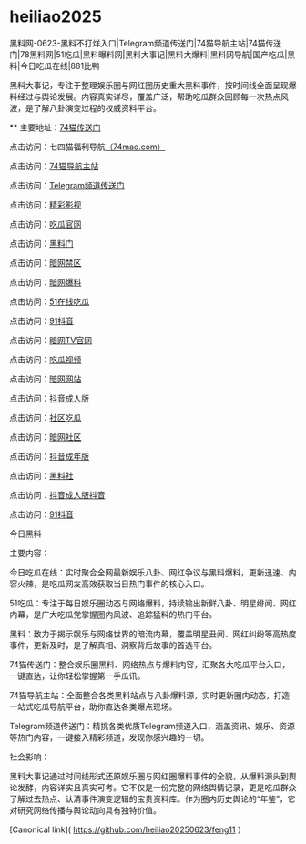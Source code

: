 # heiliao2025
黑料网-0623-黑料不打烊入口|Telegram频道传送门|74猫导航主站|74猫传送门|78黑料网|51吃瓜|黑料曝料网|黑料大事记|黑料大爆料|黑料网导航|国产吃瓜|黑料|今日吃瓜在线|881比鸭

黑料大事记，专注于整理娱乐圈与网红圈历史重大黑料事件，按时间线全面呈现爆料经过与舆论发展。内容真实详尽，覆盖广泛，帮助吃瓜群众回顾每一次热点风波，是了解八卦演变过程的权威资料平台。

** 主要地址：<a href="https://74mao.com/">74猫传送门</a>

点击访问：七四猫福利导航<a href="https://74mao.com/">（74mao.com）</a>

点击访问：<a href="https://74mao.com/">74猫导航主站</a>

点击访问：<a href="https://74mao.com/">Telegram频道传送门</a>

点击访问：<a href="https://hj-216.pages.dev/">精彩影视</a>

点击访问：<a href="https://cg2-50.pages.dev/">吃瓜官网</a>

点击访问：<a href="https://hl104.pages.dev/">黑料门</a>

点击访问：<a href="https://aw4-06.pages.dev/">暗网禁区</a>

点击访问：<a href="https://aw6-03.pages.dev/">暗网爆料</a>

点击访问：<a href="https://cg10-46.pages.dev/">51在线吃瓜</a>

点击访问：<a href="https://dy7-08.pages.dev/">91抖音</a>

点击访问：<a href="https://aw7-06.pages.dev/">暗网TV官网</a>

点击访问：<a href="https://cg9-41.pages.dev/">吃瓜视频</a>

点击访问：<a href="https://aw10-03.pages.dev/">暗网网站</a>

点击访问：<a href="https://dy1-01.pages.dev/">抖音成人版</a>

点击访问：<a href="https://cg8-47.pages.dev/">社区吃瓜</a>

点击访问：<a href="https://aw1-01.pages.dev/">暗网社区</a>

点击访问：<a href="https://dy5-08.pages.dev/">抖音成年版</a>

点击访问：<a href="https://hls-15.pages.dev/">黑料社</a>

点击访问：<a href="https://dy3-06.pages.dev/">抖音成人版抖音</a>

点击访问：<a href="https://dy2-01.pages.dev/">91抖音</a>

今日黑料

主要内容：

今日吃瓜在线：实时聚合全网最新娱乐八卦、网红争议与黑料爆料，更新迅速、内容火辣，是吃瓜网友高效获取当日热门事件的核心入口。

51吃瓜：专注于每日娱乐圈动态与网络爆料，持续输出新鲜八卦、明星绯闻、网红内幕，是广大吃瓜党掌握圈内风波、追踪猛料的热门平台。

黑料：致力于揭示娱乐与网络世界的暗流内幕，覆盖明星丑闻、网红纠纷等高热度事件，更新及时，是了解真相、洞察背后故事的首选平台。

74猫传送门：整合娱乐圈黑料、网络热点与爆料内容，汇聚各大吃瓜平台入口，一键直达，让你轻松掌握第一手瓜讯。

74猫导航主站：全面整合各类黑料站点与八卦爆料源，实时更新圈内动态，打造一站式吃瓜导航平台，助你直达各类爆点现场。

Telegram频道传送门：精挑各类优质Telegram频道入口，涵盖资讯、娱乐、资源等热门内容，一键接入精彩频道，发现你感兴趣的一切。

社会影响：

黑料大事记通过时间线形式还原娱乐圈与网红圈爆料事件的全貌，从爆料源头到舆论发酵，内容详实且真实可考。它不仅是一份完整的网络舆情记录，更是吃瓜群众了解过去热点、认清事件演变逻辑的宝贵资料库。作为圈内历史舆论的“年鉴”，它对研究网络传播与舆论动向具有独特价值。

[Canonical link]( https://github.com/heiliao20250623/feng11 ）
